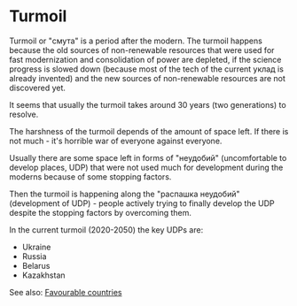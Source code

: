 # Turmoil

Turmoil or "смута" is a period after the modern. The turmoil happens because the old sources of non-renewable resources that were used for fast modernization and consolidation of power are depleted, if the science progress is slowed down (because most of the tech of the current уклад is already invented) and the new sources of non-renewable resources are not discovered yet.

It seems that usually the turmoil takes around 30 years (two generations) to resolve.

The harshness of the turmoil depends of the amount of space left. If there is not much - it's horrible war of everyone against everyone.

Usually there are some space left in forms of "неудобий" (uncomfortable to develop places, UDP) that were not used much for development during the moderns because of some stopping factors.

Then the turmoil is happening along the "распашка неудобий" (development of UDP) - people actively trying to finally develop the UDP despite the stopping factors by overcoming them.

In the current turmoil (2020-2050) the key UDPs are:

- Ukraine
- Russia
- Belarus
- Kazakhstan

See also: [Favourable countries](favourable-countries.md)
